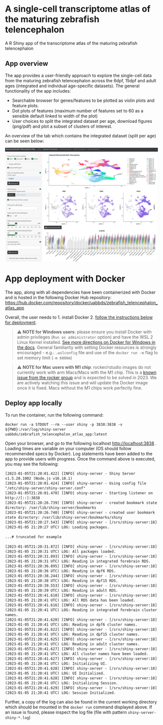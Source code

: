 # A single-cell transcriptome atlas of the maturing zebrafish telencephalon
A R Shiny app of the transcriptome atlas of the maturing zebrafish telencephalon

<!-- TODO: ### Citation [once link is available] -->
## App overview

The app provides a user-friendly approach to explore the single-cell data from the maturing zebrafish telencephalon across the 6dpf, 15dpf and adult ages (integrated and individual age-specific datasets). The general functionality of the app includes:

* Searchable browser for genes/features to be plotted as violin plots and feature plots.
* Dot plots of features (maximum number of features set to 60 as a sensible default linked to width of the plot)
* User choices to split the integrated dataset per age, download figures (png/pdf) and plot a subset of clusters of interest.

An overview of the tab which contains the integrated dataset (split per age) can be seen below:

<img src="./figs/overview.png" align="center" width="850px" />

<br>

# App deployment with Docker

The app, along with all dependencies have been containerized with Docker and is hosted in the following Docker Hub repository: <https://hub.docker.com/repository/docker/uabbds/zebrafish_telencephalon_atlas_app>

Overall, the user needs to 1. install Docker 2. [follow the instructions below for deployment](#deploy-app-locally).

> :warning: **NOTE for Windows users**: please ensure you install Docker with admin privileges (`Run as administrator` option) and have the WSL 2 Linux Kernel installed. [See more directions on Docker for Windows in the docs](https://docs.docker.com/desktop/install/windows-install/). General familiarity with setting Docker resources is strongly encouraged - e.g.: `.wslconfig` file and use of the `docker run -m` flag to set memory limit (`-m 6000m`)

> :warning: **NOTE for Mac users with M1 chip**: rocker/rstudio images do not currently work with arm Macs/Macs with the M1 chip. This is a [known issue from the rocker group](https://github.com/rocker-org/rocker-versioned2/issues/144) and is expected to be solved in 2023. We are actively watching this issue and will update the Docker image once it is fixed. Macs without the M1 chips work perfectly fine.
## Deploy app locally

To run the container, run the following command:

```
docker run -a STDOUT --rm --user shiny -p 3838:3838 -v ${PWD}:/var/log/shiny-server uabbds/zebrafish_telencephalon_atlas_app:latest
```

Open your browser, and go to the following localhost <http://localhost:3838> . Loading times are variable on your computer (OS should follow recommended specs by Docker). Log statements have been added to the app to provide users with progress. Once the command above is executed, you may see the following:

```
[2023-01-05T21:20:01.422] [INFO] shiny-server - Shiny Server v1.5.20.1002 (Node.js v16.18.1)
[2023-01-05T21:20:01.424] [INFO] shiny-server - Using config file "/etc/shiny-server/shiny-server.conf"
[2023-01-05T21:20:01.470] [INFO] shiny-server - Starting listener on http://[::]:3838
[2023-01-05T21:20:26.739] [INFO] shiny-server - created bookmark state directory: /var/lib/shiny-server/bookmarks
[2023-01-05T21:20:26.740] [INFO] shiny-server - created user bookmark state directory: /var/lib/shiny-server/bookmarks/shiny
[2023-01-05T21:20:27.543] [INFO] shiny-server - [/srv/shiny-server:18] (2023-01-05 21:20:27 UTC) LOG: Loading packages.

...# truncated for example

[2023-01-05T21:20:31.872] [INFO] shiny-server - [/srv/shiny-server:18] (2023-01-05 21:20:31 UTC) LOG: All packages loaded.
[2023-01-05T21:20:31.893] [INFO] shiny-server - [/srv/shiny-server:18] (2023-01-05 21:20:31 UTC) LOG: Reading in integrated forebrain RDS.
[2023-01-05T21:20:36.895] [INFO] shiny-server - [/srv/shiny-server:18] (2023-01-05 21:20:36 UTC) LOG: Reading in dpf6 RDS.
[2023-01-05T21:20:38.244] [INFO] shiny-server - [/srv/shiny-server:18] (2023-01-05 21:20:38 UTC) LOG: Reading in dpf15 RDS.
[2023-01-05T21:20:39.553] [INFO] shiny-server - [/srv/shiny-server:18] (2023-01-05 21:20:39 UTC) LOG: Reading in adult RDS.
[2023-01-05T21:20:41.610] [INFO] shiny-server - [/srv/shiny-server:18] (2023-01-05 21:20:41 UTC) LOG: All RDS data has been loaded.
[2023-01-05T21:20:41.616] [INFO] shiny-server - [/srv/shiny-server:18] (2023-01-05 21:20:41 UTC) LOG: Reading in integrated forebrain cluster names.
[2023-01-05T21:20:41.620] [INFO] shiny-server - [/srv/shiny-server:18] (2023-01-05 21:20:41 UTC) LOG: Reading in dpf6 cluster names.
[2023-01-05T21:20:41.622] [INFO] shiny-server - [/srv/shiny-server:18] (2023-01-05 21:20:41 UTC) LOG: Reading in dpf15 cluster names.
[2023-01-05T21:20:41.625] [INFO] shiny-server - [/srv/shiny-server:18] (2023-01-05 21:20:41 UTC) LOG: Reading in adult cluster names.
[2023-01-05T21:20:41.627] [INFO] shiny-server - [/srv/shiny-server:18] (2023-01-05 21:20:41 UTC) LOG: All cluster names have been loaded.
[2023-01-05T21:20:41.627] [INFO] shiny-server - [/srv/shiny-server:18] (2023-01-05 21:20:41 UTC) LOG: Initializing UI.
[2023-01-05T21:20:41.628] [INFO] shiny-server - [/srv/shiny-server:18] (2023-01-05 21:20:41 UTC) LOG: UI Initialized.
[2023-01-05T21:20:41.628] [INFO] shiny-server - [/srv/shiny-server:18] (2023-01-05 21:20:41 UTC) LOG: Initializing Session.
[2023-01-05T21:20:41.629] [INFO] shiny-server - [/srv/shiny-server:18] (2023-01-05 21:20:41 UTC) LOG: Session Initialized.
```

Further, a copy of the log can also be found in the current working directory which should be  mounted in the `docker run` command displayed above. If an issue is found, please inspect the log file (file with pattern `shiny-server-shiny-*.log`)